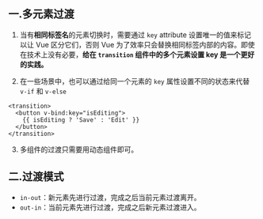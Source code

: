 ## 一.多元素过渡
1.	当有**相同标签名**的元素切换时，需要通过 `key` attribute 设置唯一的值来标记以让 Vue 区分它们，否则 Vue 为了效率只会替换相同标签内部的内容。即使在技术上没有必要，**给在 `transition` 组件中的多个元素设置 key 是一个更好的实践。**

2.	在一些场景中，也可以通过给同一个元素的 `key` 属性设置不同的状态来代替 `v-if` 和 `v-else`

```
<transition>
  <button v-bind:key="isEditing">
    {{ isEditing ? 'Save' : 'Edit' }}
  </button>
</transition>
```
3.	多组件的过渡只需要用动态组件即可。
## 二.过渡模式

- `in-out`：新元素先进行过渡，完成之后当前元素过渡离开。
- `out-in`：当前元素先进行过渡，完成之后新元素过渡进入。

